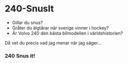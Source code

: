 240-SnusIt
==========

* Gillar du snus?
* Gråter du älgtårar när sverige vinner i hockey?
* Är Volvo 240 den bästa bilmodellen i världshistorien?

Då vet du precis vad jag menar när jag säger...

### 240 Snus it!
